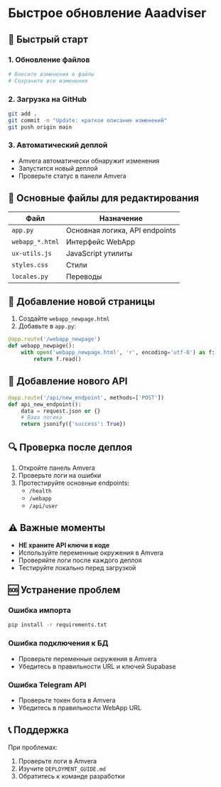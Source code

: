 # Быстрое обновление Aaadviser

## 🚀 Быстрый старт

### 1. Обновление файлов
```bash
# Внесите изменения в файлы
# Сохраните все изменения
```

### 2. Загрузка на GitHub
```bash
git add .
git commit -m "Update: краткое описание изменений"
git push origin main
```

### 3. Автоматический деплой
- Amvera автоматически обнаружит изменения
- Запустится новый деплой
- Проверьте статус в панели Amvera

## 📁 Основные файлы для редактирования

| Файл | Назначение |
|------|------------|
| `app.py` | Основная логика, API endpoints |
| `webapp_*.html` | Интерфейс WebApp |
| `ux-utils.js` | JavaScript утилиты |
| `styles.css` | Стили |
| `locales.py` | Переводы |

## 🔧 Добавление новой страницы

1. Создайте `webapp_newpage.html`
2. Добавьте в `app.py`:
```python
@app.route('/webapp_newpage')
def webapp_newpage():
    with open('webapp_newpage.html', 'r', encoding='utf-8') as f:
        return f.read()
```

## 🔧 Добавление нового API

```python
@app.route('/api/new_endpoint', methods=['POST'])
def api_new_endpoint():
    data = request.json or {}
    # Ваша логика
    return jsonify({'success': True})
```

## 🔍 Проверка после деплоя

1. Откройте панель Amvera
2. Проверьте логи на ошибки
3. Протестируйте основные endpoints:
   - `/health`
   - `/webapp`
   - `/api/user`

## ⚠️ Важные моменты

- **НЕ храните API ключи в коде**
- Используйте переменные окружения в Amvera
- Проверяйте логи после каждого деплоя
- Тестируйте локально перед загрузкой

## 🆘 Устранение проблем

### Ошибка импорта
```bash
pip install -r requirements.txt
```

### Ошибка подключения к БД
- Проверьте переменные окружения в Amvera
- Убедитесь в правильности URL и ключей Supabase

### Ошибка Telegram API
- Проверьте токен бота в Amvera
- Убедитесь в правильности WebApp URL

## 📞 Поддержка

При проблемах:
1. Проверьте логи в Amvera
2. Изучите `DEPLOYMENT_GUIDE.md`
3. Обратитесь к команде разработки 